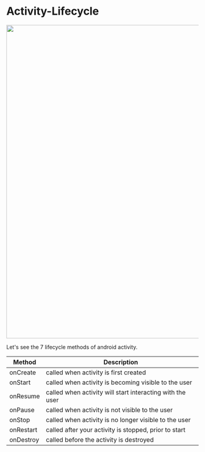 # Activity-Lifecycle  

<img src="https://media.geeksforgeeks.org/wp-content/uploads/20191125165133/Activity-Lifecycle-in-Android.jpg" height="820" width="900" >  

Let's see the 7 lifecycle methods of android activity.  

| Method  | Description |
| ------------- | ------------- |
|onCreate| called when activity is first created |
|onStart| called when activity is becoming visible to the user |
|onResume| called when activity will start interacting with the user |
|onPause| called when activity is not visible to the user |
|onStop| called when activity is no longer visible to the user |
|onRestart| called after your activity is stopped, prior to start |
|onDestroy| called before the activity is destroyed |
